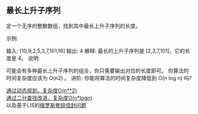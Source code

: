 ## 最长上升子序列
定一个无序的整数数组，找到其中最长上升子序列的长度。

示例:

输入: [10,9,2,5,3,7,101,18]
输出: 4 
解释: 最长的上升子序列是 [2,3,7,101]，它的长度是 4。
说明:

可能会有多种最长上升子序列的组合，你只需要输出对应的长度即可。
你算法的时间复杂度应该为 O(n2) 。
进阶: 你能将算法的时间复杂度降低到 O(n log n) 吗?

[通过动态规划，复杂度O(n**2)](https://github.com/Hamberr/Leetcode-with-python3/blob/master/LIS/300_Longest_Increasing_Subsequence_dp.py)
<br>
[通过二分查找改进，复杂度O(n*logn)](https://github.com/Hamberr/Leetcode-with-python3/blob/master/LIS/LIS_with_binarysearch.py)
<br>
以及基于LIS的[俄罗斯套娃信封问题](https://github.com/Hamberr/Leetcode-with-python3/blob/master/LIS/354_Russian_Doll_Envelopes.py)
